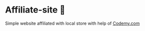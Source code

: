 # Affiliate-site :money_mouth_face:                                                                                                                                                                          
Simple website affiliated with local store
 with help of <a href="http://johnelder.com/">Codemy.com</a>
